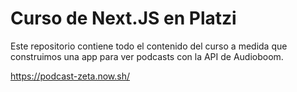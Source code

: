 # Curso de Next.JS en Platzi

Este repositorio contiene todo el contenido del curso a medida que construimos una app para ver podcasts con la API de Audioboom.


https://podcast-zeta.now.sh/